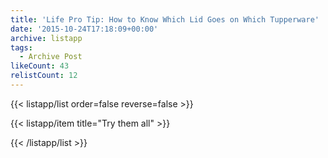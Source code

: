 ```yaml
---
title: 'Life Pro Tip: How to Know Which Lid Goes on Which Tupperware'
date: '2015-10-24T17:18:09+00:00'
archive: listapp
tags: 
  - Archive Post
likeCount: 43
relistCount: 12
---
```



{{< listapp/list order=false reverse=false >}}

   {{< listapp/item title="Try them all" >}}

{{< /listapp/list >}}
